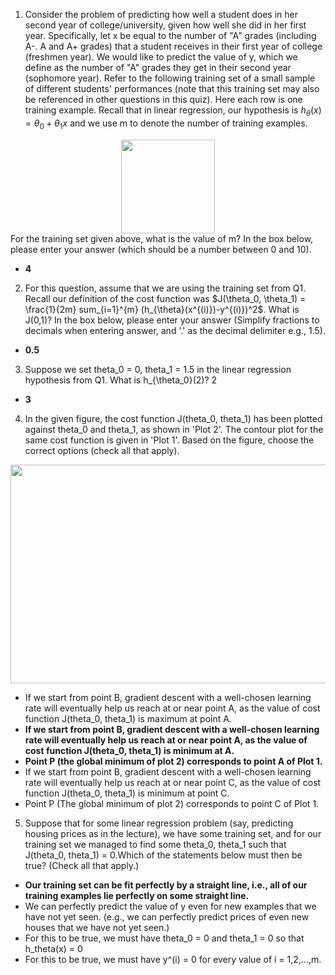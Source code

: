 1. Consider the problem of predicting how well a student does in 
her second year of college/university, given how well she did in 
her first year. Specifically, let x be equal to the number of "A" 
grades (including A-. A and A+ grades) that a student receives in 
their first year of college (freshmen year). We would like to predict 
the value of y, which we define as the number of "A" grades they get 
in their second year (sophomore year). Refer to the following training 
set of a small sample of different students' performances (note that 
this training set may also be referenced in other questions in this quiz). 
Here each row is one training example. Recall that in linear regression, 
our hypothesis is $h_\theta(x) = \theta_0 + \theta_1 x$ and we use 
m to denote the number of training examples.
<div align=center><img width="150" height="150" src="https://d396qusza40orc.cloudfront.net/flex-ml/quizIIq1v1.png"/></div>
For the training set given above, what is the value of m? In the box below, please enter your answer (which should be a number between 0 and 10).

* **4**

2. For this question, assume that we are
using the training set from Q1. Recall our definition of the
cost function was $J(\theta_0, \theta_1) = \frac{1}{2m} sum_{i=1}^{m} (h_{\theta}(x^{(i)})-y^{(i)})^2$. What is J(0,1)? In the box below, please enter your answer (Simplify fractions to decimals when entering answer, and '.' as the decimal delimiter e.g., 1.5).

* **0.5**

3. Suppose we set theta_0 = 0, theta_1 = 1.5 in the linear regression hypothesis from Q1. What is h_{\theta_0}(2)?
2
* **3**

4. In the given figure, the cost function J(theta_0, theta_1) has been plotted against theta_0 and theta_1, as shown in 'Plot 2'. The contour plot for the same cost function is given in 'Plot 1'. Based on the figure, choose the correct options (check all that apply).
<div align=center><img width="550" height="350" src="https://d396qusza40orc.cloudfront.net/ml/images/4.2-quiz-1.png"/></div>

* If we start from point B, gradient descent with a well-chosen learning rate will eventually help us reach at or near point A, as the value of cost function J(theta_0, theta_1) is maximum at point A.
* **If we start from point B, gradient descent with a well-chosen learning rate will eventually help us reach at or near point A, as the value of cost function J(theta_0, theta_1) is minimum at A.**
* **Point P (the global minimum of plot 2) corresponds to point A of Plot 1.**
* If we start from point B, gradient descent with a well-chosen learning rate will eventually help us reach at or near point C, as the value of cost function J(theta_0, theta_1) is minimum at point C.
* Point P (The global minimum of plot 2) corresponds to point C of Plot 1.

5. Suppose that for some linear regression problem (say, predicting housing prices as in the lecture), we have some training set, and for our training set we managed to find some theta_0, theta_1 such that J(theta_0, theta_1) = 0.Which of the statements below must then be true? (Check all that apply.)

* **Our training set can be fit perfectly by a straight line,
i.e., all of our training examples lie perfectly on some straight line.**
* We can perfectly predict the value of y even for new examples that we have not yet seen. (e.g., we can perfectly predict prices of even new houses that we have not yet seen.)
* For this to be true, we must have theta_0 = 0 and theta_1 = 0 so that h_theta(x) = 0
* For this to be true, we must have y^(i) = 0 for every value of i = 1,2,...,m.
